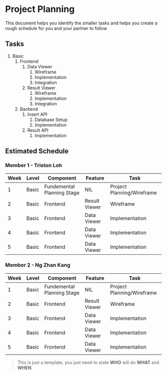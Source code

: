 # Project Planning

This document helps you identify the smaller tasks and helps you create a rough schedule for you and your partner to follow

## Tasks

1. Basic
    1. Frontend
        1. Data Viewer
            1. Wireframe
            2. Implementation
            3. Integration
        2. Result Viewer
            1. Wireframe
            2. Implementation
            3. Integration
    <!-- 2. Mobile
        1. Data Viewer
            1. Wireframe
            2. Implementation
            3. Integration
        2. Result Viewer
            1. Wireframe
            2. Implementation
            3. Integration -->
    2. Backend
        1. Insert API
            1. Database Setup
            2. Implementation
        2. Result API
            1. Implementation

## Estimated Schedule

### Member 1 - Triston Loh

| Week | Level | Component | Feature       | Task           |
| ---- | ----- | --------- | ------------- | -------------- |
| 1    | Basic | Fundemental Planning Stage  | NIL   | Project Planning/Wireframe      |
| 2    | Basic | Frontend  | Result Viewer | Wireframe      |
| 3  | Basic | Frontend  | Data Viewer   | Implementation |
| 4  | Basic | Frontend  | Data Viewer   | Implementation |
| 5  | Basic | Frontend  | Data Viewer   | Implementation |


### Member 2 - Ng Zhan Kang

| Week | Level | Component | Feature       | Task           |
| ---- | ----- | --------- | ------------- | -------------- |
| 1    | Basic | Fundemental Planning Stage  | NIL   | Project Planning/Wireframe      |
| 2    | Basic | Frontend  | Result Viewer | Wireframe      |
| 3  | Basic | Frontend  | Data Viewer   | Implementation |
| 4  | Basic | Frontend  | Data Viewer   | Implementation |
| 5  | Basic | Frontend  | Data Viewer   | Implementation |


> This is just a template, you just need to state **WHO** will do **WHAT** and **WHEN**.

